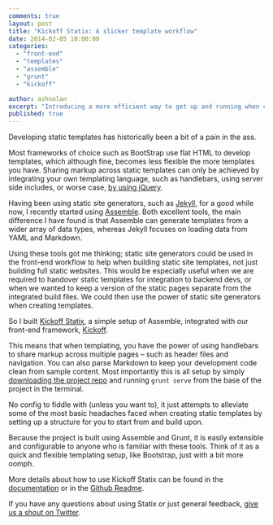 ```yaml
---
comments: true
layout: post
title: "Kickoff Statix: A slicker template workflow"
date: 2014-02-05 10:00:00
categories:
  - "front-end"
  - "templates"
  - "assemble"
  - "grunt"
  - "kickoff"

author: ashnolan
excerpt: "Introducing a more efficient way to get up and running when creating static templates or sites."
published: true
---
```


Developing static templates has historically been a bit of a pain in the ass.

Most frameworks of choice such as BootStrap use flat HTML to develop templates, which although fine, becomes less flexible the more templates you have.  Sharing markup across static templates can only be achieved by integrating your own templating language, such as handlebars, using server side includes, or worse case, [by using jQuery](http://stackoverflow.com/questions/8988855/include-another-html-file-in-a-html-file).

Having been using static site generators, such as [Jekyll](http://jekyllrb.com/), for a good while now, I recently started using [Assemble](http://assemble.io/).  Both excellent tools, the main difference I have found is that Assemble can generate templates from a wider array of data types, whereas Jekyll focuses on loading data from YAML and Markdown.

Using these tools got me thinking; static site generators could be used in the front-end workflow to help when building static site templates, not just building full static websites.  This would be especially useful when we are required to handover static templates for integration to backend devs, or when we wanted to keep a version of the static pages separate from the integrated build files.  We could then use the power of static site generators when creating templates.

So I built [Kickoff Statix](http://tmwagency.github.io/kickoff/statix/index.html), a simple setup of Assemble, integrated with our front-end framework, [Kickoff](http://tmwagency.github.io/kickoff/).

This means that when templating, you have the power of using handlebars to share markup across multiple pages – such as header files and navigation.  You can also parse Markdown to keep your development code clean from sample content.  Most importantly this is all setup by simply [downloading the project repo](https://github.com/tmwagency/kickoff-statix) and running `grunt serve` from the base of the project in the terminal.

No config to fiddle with (unless you want to), it just attempts to alleviate some of the most basic headaches faced when creating static templates by setting up a structure for you to start from and build upon.

Because the project is built using Assemble and Grunt, it is easily extensible and configurable to anyone who is familiar with these tools.  Think of it as a quick and flexible templating setup, like Bootstrap, just with a bit more oomph.

More details about how to use Kickoff Statix can be found in the [documentation](http://tmwagency.github.io/kickoff/statix/index.html) or in the [Github Readme](https://github.com/tmwagency/kickoff-statix).

If you have any questions about using Statix or just general feedback, [give us a shout on Twitter](http://twitter.com/TMW_Labs).

